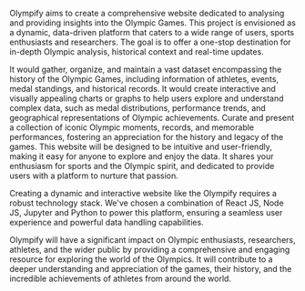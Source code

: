 Olympify aims to create a comprehensive website dedicated to analysing and providing insights
into the Olympic Games. This project is envisioned as a dynamic, data-driven platform that caters
to a wide range of users, sports enthusiasts and researchers. The goal is to offer a one-stop
destination for in-depth Olympic analysis, historical context and real-time updates.

It would gather, organize, and maintain a vast dataset encompassing the history of the Olympic
Games, including information of athletes, events, medal standings, and historical records. It would
create interactive and visually appealing charts or graphs to help users explore and understand
complex data, such as medal distributions, performance trends, and geographical representations of
Olympic achievements. Curate and present a collection of iconic Olympic moments, records, and
memorable performances, fostering an appreciation for the history and legacy of the games. This
website will be designed to be intuitive and user-friendly, making it easy for anyone to explore and
enjoy the data. It shares your enthusiasm for sports and the Olympic spirit, and dedicated to
provide users with a platform to nurture that passion.

Creating a dynamic and interactive website like the Olympify requires a robust technology stack.
We've chosen a combination of React JS, Node JS, Jupyter and Python to power this platform,
ensuring a seamless user experience and powerful data handling capabilities.

Olympify will have a significant impact on Olympic enthusiasts, researchers, athletes, and the
wider public by providing a comprehensive and engaging resource for exploring the world of the
Olympics. It will contribute to a deeper understanding and appreciation of the games, their history,
and the incredible achievements of athletes from around the world.
